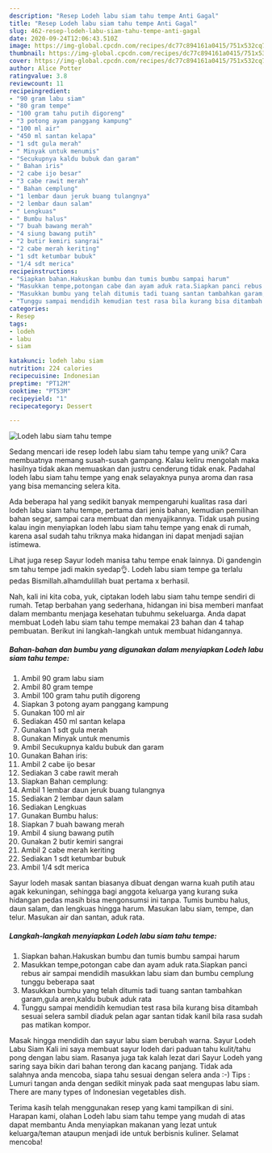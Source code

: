```yaml
---
description: "Resep Lodeh labu siam tahu tempe Anti Gagal"
title: "Resep Lodeh labu siam tahu tempe Anti Gagal"
slug: 462-resep-lodeh-labu-siam-tahu-tempe-anti-gagal
date: 2020-09-24T12:06:43.510Z
image: https://img-global.cpcdn.com/recipes/dc77c894161a0415/751x532cq70/lodeh-labu-siam-tahu-tempe-foto-resep-utama.jpg
thumbnail: https://img-global.cpcdn.com/recipes/dc77c894161a0415/751x532cq70/lodeh-labu-siam-tahu-tempe-foto-resep-utama.jpg
cover: https://img-global.cpcdn.com/recipes/dc77c894161a0415/751x532cq70/lodeh-labu-siam-tahu-tempe-foto-resep-utama.jpg
author: Alice Potter
ratingvalue: 3.8
reviewcount: 11
recipeingredient:
- "90 gram labu siam"
- "80 gram tempe"
- "100 gram tahu putih digoreng"
- "3 potong ayam panggang kampung"
- "100 ml air"
- "450 ml santan kelapa"
- "1 sdt gula merah"
- " Minyak untuk menumis"
- "Secukupnya kaldu bubuk dan garam"
- " Bahan iris"
- "2 cabe ijo besar"
- "3 cabe rawit merah"
- " Bahan cemplung"
- "1 lembar daun jeruk buang tulangnya"
- "2 lembar daun salam"
- " Lengkuas"
- " Bumbu halus"
- "7 buah bawang merah"
- "4 siung bawang putih"
- "2 butir kemiri sangrai"
- "2 cabe merah keriting"
- "1 sdt ketumbar bubuk"
- "1/4 sdt merica"
recipeinstructions:
- "Siapkan bahan.Hakuskan bumbu dan tumis bumbu sampai harum"
- "Masukkan tempe,potongan cabe dan ayam aduk rata.Siapkan panci rebus air sampai mendidih masukkan labu siam dan bumbu cemplung tunggu beberapa saat"
- "Masukkan bumbu yang telah ditumis tadi tuang santan tambahkan garam,gula aren,kaldu bubuk aduk rata"
- "Tunggu sampai mendidih kemudian test rasa bila kurang bisa ditambah sesuai selera sambil diaduk pelan agar santan tidak kanil bila rasa sudah pas matikan kompor."
categories:
- Resep
tags:
- lodeh
- labu
- siam

katakunci: lodeh labu siam 
nutrition: 224 calories
recipecuisine: Indonesian
preptime: "PT12M"
cooktime: "PT53M"
recipeyield: "1"
recipecategory: Dessert

---
```



![Lodeh labu siam tahu tempe](https://img-global.cpcdn.com/recipes/dc77c894161a0415/751x532cq70/lodeh-labu-siam-tahu-tempe-foto-resep-utama.jpg)

Sedang mencari ide resep lodeh labu siam tahu tempe yang unik? Cara membuatnya memang susah-susah gampang. Kalau keliru mengolah maka hasilnya tidak akan memuaskan dan justru cenderung tidak enak. Padahal lodeh labu siam tahu tempe yang enak selayaknya punya aroma dan rasa yang bisa memancing selera kita.

Ada beberapa hal yang sedikit banyak mempengaruhi kualitas rasa dari lodeh labu siam tahu tempe, pertama dari jenis bahan, kemudian pemilihan bahan segar, sampai cara membuat dan menyajikannya. Tidak usah pusing kalau ingin menyiapkan lodeh labu siam tahu tempe yang enak di rumah, karena asal sudah tahu triknya maka hidangan ini dapat menjadi sajian istimewa.

Lihat juga resep Sayur lodeh manisa tahu tempe enak lainnya. Di gandengin sm tahu tempe jadi makin syedap👌. Lodeh labu siam tempe ga terlalu pedas Bismillah.alhamdulillah buat pertama x berhasil.


Nah, kali ini kita coba, yuk, ciptakan lodeh labu siam tahu tempe sendiri di rumah. Tetap berbahan yang sederhana, hidangan ini bisa memberi manfaat dalam membantu menjaga kesehatan tubuhmu sekeluarga. Anda dapat membuat Lodeh labu siam tahu tempe memakai 23 bahan dan 4 tahap pembuatan. Berikut ini langkah-langkah untuk membuat hidangannya.

<!--inarticleads1-->

##### Bahan-bahan dan bumbu yang digunakan dalam menyiapkan Lodeh labu siam tahu tempe:

1. Ambil 90 gram labu siam
1. Ambil 80 gram tempe
1. Ambil 100 gram tahu putih digoreng
1. Siapkan 3 potong ayam panggang kampung
1. Gunakan 100 ml air
1. Sediakan 450 ml santan kelapa
1. Gunakan 1 sdt gula merah
1. Gunakan  Minyak untuk menumis
1. Ambil Secukupnya kaldu bubuk dan garam
1. Gunakan  Bahan iris:
1. Ambil 2 cabe ijo besar
1. Sediakan 3 cabe rawit merah
1. Siapkan  Bahan cemplung:
1. Ambil 1 lembar daun jeruk buang tulangnya
1. Sediakan 2 lembar daun salam
1. Sediakan  Lengkuas
1. Gunakan  Bumbu halus:
1. Siapkan 7 buah bawang merah
1. Ambil 4 siung bawang putih
1. Gunakan 2 butir kemiri sangrai
1. Ambil 2 cabe merah keriting
1. Sediakan 1 sdt ketumbar bubuk
1. Ambil 1/4 sdt merica


Sayur lodeh masak santan biasanya dibuat dengan warna kuah putih atau agak kekuningan, sehingga bagi anggota keluarga yang kurang suka hidangan pedas masih bisa mengonsumsi ini tanpa. Tumis bumbu halus, daun salam, dan lengkuas hingga harum. Masukan labu siam, tempe, dan telur. Masukan air dan santan, aduk rata. 

<!--inarticleads2-->

##### Langkah-langkah menyiapkan Lodeh labu siam tahu tempe:

1. Siapkan bahan.Hakuskan bumbu dan tumis bumbu sampai harum
1. Masukkan tempe,potongan cabe dan ayam aduk rata.Siapkan panci rebus air sampai mendidih masukkan labu siam dan bumbu cemplung tunggu beberapa saat
1. Masukkan bumbu yang telah ditumis tadi tuang santan tambahkan garam,gula aren,kaldu bubuk aduk rata
1. Tunggu sampai mendidih kemudian test rasa bila kurang bisa ditambah sesuai selera sambil diaduk pelan agar santan tidak kanil bila rasa sudah pas matikan kompor.


Masak hingga mendidih dan sayur labu siam berubah warna. Sayur Lodeh Labu Siam Kali ini saya membuat sayur lodeh dari paduan tahu kulit/tahu pong dengan labu siam. Rasanya juga tak kalah lezat dari Sayur Lodeh yang saring saya bikin dari bahan terong dan kacang panjang. Tidak ada salahnya anda mencoba, siapa tahu sesuai dengan selera anda :-) Tips : Lumuri tangan anda dengan sedikit minyak pada saat mengupas labu siam. There are many types of Indonesian vegetables dish. 

Terima kasih telah menggunakan resep yang kami tampilkan di sini. Harapan kami, olahan Lodeh labu siam tahu tempe yang mudah di atas dapat membantu Anda menyiapkan makanan yang lezat untuk keluarga/teman ataupun menjadi ide untuk berbisnis kuliner. Selamat mencoba!
